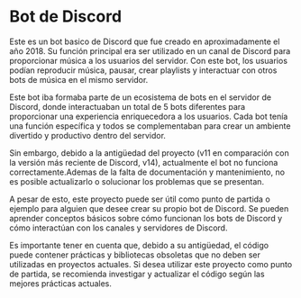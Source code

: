 # Bot de Discord

Este es un bot basico de Discord que fue creado en aproximadamente el año 2018. Su función principal era ser utilizado en un canal de Discord para proporcionar música a los usuarios del servidor. Con este bot, los usuarios podían reproducir música, pausar, crear playlists y interactuar con otros bots de música en el mismo servidor.

Este bot iba formaba parte de un ecosistema de bots en el servidor de Discord, donde interactuaban un total de 5 bots diferentes para proporcionar una experiencia enriquecedora a los usuarios. Cada bot tenía una función específica y todos se complementaban para crear un ambiente divertido y productivo dentro del servidor.

Sin embargo, debido a la antigüedad del proyecto (v11 en comparación con la versión más reciente de Discord, v14), actualmente el bot no funciona correctamente.Ademas de la falta de documentación y mantenimiento, no es posible actualizarlo o solucionar los problemas que se presentan.

A pesar de esto, este proyecto puede ser útil como punto de partida o ejemplo para alguien que desee crear su propio bot de Discord. Se pueden aprender conceptos básicos sobre cómo funcionan los bots de Discord y cómo interactúan con los canales y servidores de Discord.

Es importante tener en cuenta que, debido a su antigüedad, el código puede contener prácticas y bibliotecas obsoletas que no deben ser utilizadas en proyectos actuales. Si desea utilizar este proyecto como punto de partida, se recomienda investigar y actualizar el código según las mejores prácticas actuales.
